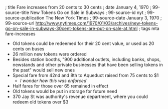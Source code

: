 ; title Fare increases from 20 cents to 30 cents
; date January 4, 1970
; 99-source-title New Tokens Go on Sale in Subways
; 99-source-id nyt
; 99-source-publication The New York Times
; 99-source-date January 3, 1970
; 99-source-url http://www.nytimes.com/1970/01/03/archives/new-tokens-go-on-sale-in-subways-30cent-tokens-are-put-on-sale-at.html
; tags mta fare-increases

- Old tokens could be redeemed for their 20 cent value, or used as 20 cents on buses
- 26 million new tokens were ordered
- Besides station booths, "900 additional outlets, including banks, shops, newstands and other private businesses that have been selling tokens in the past" would sell new ones
- Special fare from 42nd and 8th to Aqueduct raised from 75 cents to $1
  - *I wonder how this was enforced*
- Half fares for those over 65 remained in effect
- Old tokens would be put in storage for future need
- 370 Jay St was authority's revenue department, where you could redeem old tokens over $3

